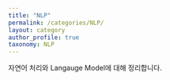 ```yaml
---
title: "NLP"
permalink: /categories/NLP/
layout: category
author_profile: true
taxonomy: NLP
---
```


자연어 처리와 Langauge Model에 대해 정리합니다.
